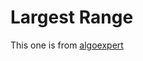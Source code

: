 # Largest Range

This one is from [algoexpert](https://www.algoexpert.io/questions/Largest%20Range)
